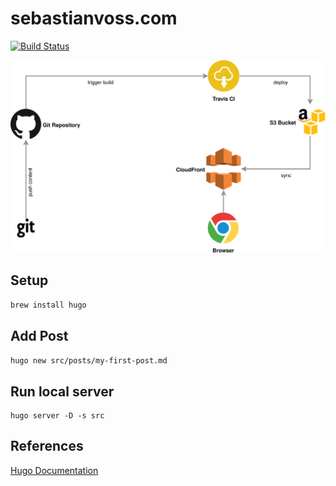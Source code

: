# sebastianvoss.com

[![Build Status](https://travis-ci.org/sebastianvoss/sebastianvoss.com.svg?branch=master)](https://travis-ci.org/sebastianvoss/sebastianvoss.com)

![Architecture Diagram](architecture_diagram.svg)

## Setup

```brew install hugo```

## Add Post

```hugo new src/posts/my-first-post.md```

## Run local server

```
hugo server -D -s src
```

## References

[Hugo Documentation](https://gohugo.io/documentation/)
